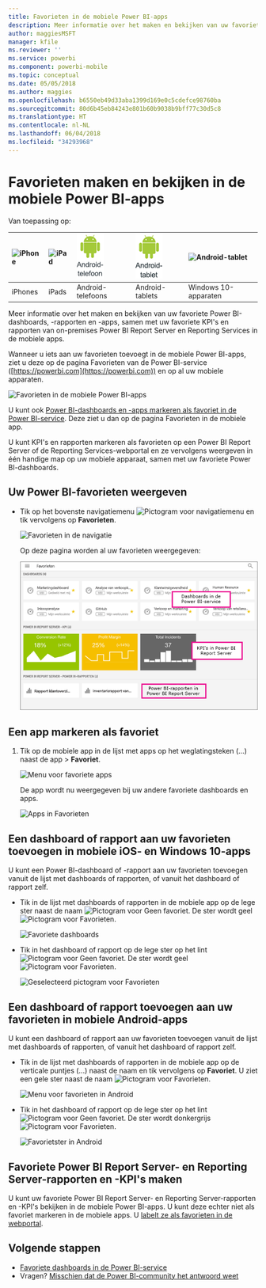```yaml
---
title: Favorieten in de mobiele Power BI-apps
description: Meer informatie over het maken en bekijken van uw favoriete Power BI-dashboards, -rapporten en -apps, plus rapporten en KPI's van Power BI Report Server en Reporting Services in de mobiele apps.
author: maggiesMSFT
manager: kfile
ms.reviewer: ''
ms.service: powerbi
ms.component: powerbi-mobile
ms.topic: conceptual
ms.date: 05/05/2018
ms.author: maggies
ms.openlocfilehash: b6550eb49d33aba1399d169e0c5cdefce98760ba
ms.sourcegitcommit: 80d6b45eb84243e801b60b9038b9bff77c30d5c8
ms.translationtype: HT
ms.contentlocale: nl-NL
ms.lasthandoff: 06/04/2018
ms.locfileid: "34293968"
---
```

# <a name="make-and-view-favorites-in-the-power-bi-mobile-apps"></a>Favorieten maken en bekijken in de mobiele Power BI-apps
Van toepassing op:

| ![iPhone](media/mobile-apps-favorites/iphone-logo-50-px.png) | ![iPad](media/mobile-apps-favorites/ipad-logo-50-px.png) | ![Android-telefoon](media/mobile-apps-favorites/android-phone-logo-50-px.png) | ![Android-tablet](media/mobile-apps-favorites/android-tablet-logo-50-px.png) | ![Android-tablet](media/mobile-apps-favorites/win-10-logo-50-px.png) |
|:--- |:--- |:--- |:--- |:--- |
| iPhones |iPads |Android-telefoons |Android-tablets |Windows 10-apparaten |

Meer informatie over het maken en bekijken van uw favoriete Power BI-dashboards, -rapporten en -apps, samen met uw favoriete KPI's en rapporten van on-premises Power BI Report Server en Reporting Services in de mobiele apps.

Wanneer u iets aan uw favorieten toevoegt in de mobiele Power BI-apps, ziet u deze op de pagina Favorieten van de Power BI-service ([https://powerbi.com](https://powerbi.com)) en op al uw mobiele apparaten. 

![Favorieten in de mobiele Power BI-apps](media/mobile-apps-find-content-mobile-devices/power-bi-android-favorites-reports.png)


U kunt ook [Power BI-dashboards en -apps markeren als favoriet in de Power BI-service](service-dashboard-favorite.md). Deze ziet u dan op de pagina Favorieten in de mobiele app.

U kunt KPI's en rapporten markeren als favorieten op een Power BI Report Server of de Reporting Services-webportal en ze vervolgens weergeven in één handige map op uw mobiele apparaat, samen met uw favoriete Power BI-dashboards.

## <a name="view-your-power-bi-favorites"></a>Uw Power BI-favorieten weergeven
* Tik op het bovenste navigatiemenu ![Pictogram voor navigatiemenu](media/mobile-apps-favorites/power-bi-iphone-global-nav-button.png) en tik vervolgens op **Favorieten**.
  
  ![Favorieten in de navigatie](media/mobile-apps-favorites/power-bi-ipad-faves-pbi-report-server.png)
  
  Op deze pagina worden al uw favorieten weergegeven:
  
  ![Pagina Favorieten](media/mobile-apps-favorites/power-bi-ipad-favorites.png)

## <a name="make-an-app-a-favorite"></a>Een app markeren als favoriet
1. Tik op de mobiele app in de lijst met apps op het weglatingsteken (...) naast de app > **Favoriet**.
   
    ![Menu voor favoriete apps](media/mobile-apps-favorites/power-bi-android-favorite-app-ellipsis.png)
   
    De app wordt nu weergegeven bij uw andere favoriete dashboards en apps.
   
    ![Apps in Favorieten](media/mobile-apps-favorites/power-bi-android-favorite-apps.png)

## <a name="make-a-dashboard-or-report-a-favorite-in-the-ios-and-windows-10-mobile-apps"></a>Een dashboard of rapport aan uw favorieten toevoegen in mobiele iOS- en Windows 10-apps
U kunt een Power BI-dashboard of -rapport aan uw favorieten toevoegen vanuit de lijst met dashboards of rapporten, of vanuit het dashboard of rapport zelf.

* Tik in de lijst met dashboards of rapporten in de mobiele app op de lege ster naast de naam ![Pictogram voor Geen favoriet](media/mobile-apps-favorites/power-bi-mobile-not-favorite-icon.png). De ster wordt geel ![Pictogram voor Favorieten](media/mobile-apps-favorites/power-bi-mobile-yes-favorite-icon.png).
  
    ![Favoriete dashboards](media/mobile-apps-favorites/power-bi-mobile-make-dashboard-favorite.png)
* Tik in het dashboard of rapport op de lege ster op het lint ![Pictogram voor Geen favoriet](media/mobile-apps-favorites/power-bi-mobile-not-favorite-icon.png). De ster wordt geel ![Pictogram voor Favorieten](media/mobile-apps-favorites/power-bi-mobile-yes-favorite-icon.png).
  
    ![Geselecteerd pictogram voor Favorieten](media/mobile-apps-favorites/power-bi-mobile-favorite-selected.png)

## <a name="make-a-dashboard-or-report-a-favorite-in-the-android-mobile-apps"></a>Een dashboard of rapport toevoegen aan uw favorieten in mobiele Android-apps
U kunt een dashboard of rapport aan uw favorieten toevoegen vanuit de lijst met dashboards of rapporten, of vanuit het dashboard of rapport zelf.

* Tik in de lijst met dashboards of rapporten in de mobiele app op de verticale puntjes (...) naast de naam en tik vervolgens op **Favoriet**. U ziet een gele ster naast de naam ![Pictogram voor Favorieten](media/mobile-apps-favorites/power-bi-mobile-yes-favorite-icon.png).
  
    ![Menu voor favorieten in Android](media/mobile-apps-favorites/power-bi-android-make-favorite.png)
* Tik in het dashboard of rapport op de lege ster op het lint ![Pictogram voor Geen favoriet](media/mobile-apps-favorites/power-bi-mobile-not-favorite-icon.png). De ster wordt donkergrijs ![Pictogram voor Favorieten](media/mobile-apps-favorites/power-bi-android-favorite-icon.png).
  
    ![Favorietster in Android](media/mobile-apps-favorites/power-bi-android-favorite-in-dashboard.png)

## <a name="make-favorite-power-bi-report-server-and-reporting-services-reports-and-kpis"></a>Favoriete Power BI Report Server- en Reporting Server-rapporten en -KPI's maken
U kunt uw favoriete Power BI Report Server- en Reporting Server-rapporten en -KPI's bekijken in de mobiele Power BI-apps. U kunt deze echter niet als favoriet markeren in de mobiele apps. U [labelt ze als favorieten in de webportal](report-server/tutorial-explore-report-server-web-portal.md#tag-your-favorites). 

## <a name="next-steps"></a>Volgende stappen
* [Favoriete dashboards in de Power BI-service](service-dashboard-favorite.md) 
* Vragen? [Misschien dat de Power BI-community het antwoord weet](http://community.powerbi.com/)

